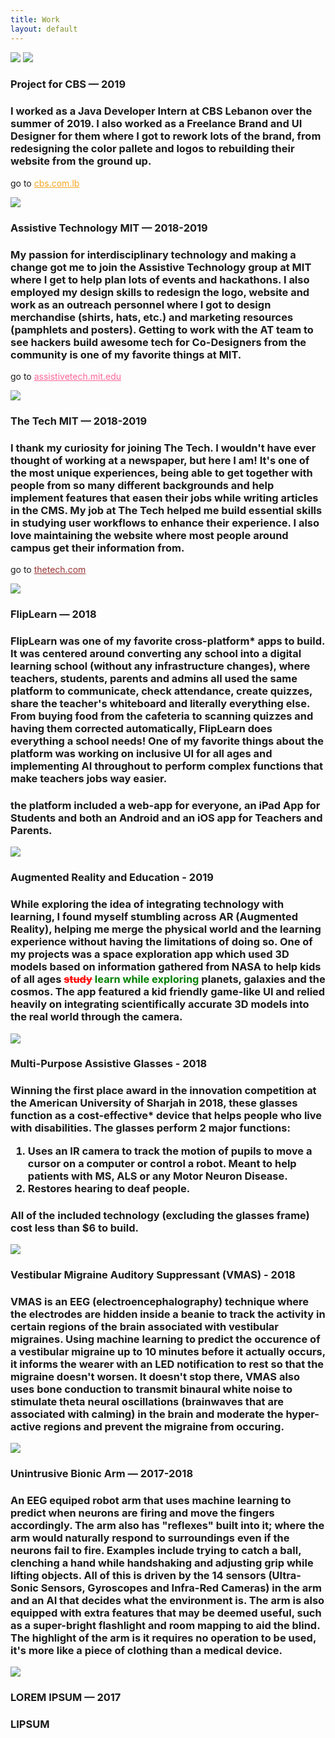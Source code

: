 ```yaml
---
title: Work
layout: default
---
```


<div class="layout">

  <!--<img src="/resources/images/work_empty.png" class="work_banner picture below">-->
  <img src="/resources/images/work.png" class="work_banner picture">

  <img src="/resources/images/work/cbs.png" class="picture">

  <h3 class="pretitle">Project for CBS — 2019</h3>

  <h3 class="work">
    I worked as a Java Developer Intern at CBS Lebanon over the summer of 2019. I also worked as a Freelance Brand and UI Designer for them where I got to rework lots of the brand, from redesigning the color pallete and logos to rebuilding their website from the ground up.
  </h3>

  <p class="work">
    go to <a target="\_blank" href="http://cbs.com.lb" style="color: #F5A623;">cbs.com.lb</a>
  </p>

  <div class="separator"></div>

  <img src="/resources/images/work/at.png" class="picture">

  <h3 class="pretitle">Assistive Technology MIT — 2018-2019</h3>

  <h3 class="work">
    My passion for interdisciplinary technology and making a change got me to join the Assistive Technology group at MIT where I get to help plan lots of events and hackathons. I also employed my design skills to redesign the logo, website and work as an outreach personnel where I got to design merchandise (shirts, hats, etc.) and marketing resources (pamphlets and posters). Getting to work with the AT team to see hackers build awesome tech for Co-Designers from the community is one of my favorite things at MIT.
  </h3>

  <p class="work">
    go to <a target="\_blank" href="http://assistivetech.mit.edu" style="color: #FF6699;">assistivetech.mit.edu</a>
  </p>

  <div class="separator"></div>

  <img src="/resources/images/work/thetech.png" class="picture">

  <h3 class="pretitle">The Tech MIT — 2018-2019</h3>

  <h3 class="work">
    I thank my curiosity for joining The Tech. I wouldn't have ever thought of working at a newspaper, but here I am! It's one of the most unique experiences, being able to get together with people from so many different backgrounds and help implement features that easen their jobs while writing articles in the CMS. My job at The Tech helped me build essential skills in studying user workflows to enhance their experience. I also love maintaining the website where most people around campus get their information from.
  </h3>

  <p class="work">
    go to <a target="\_blank" href="http://thetech.com" style="color: #993333;">thetech.com</a>
  </p>

  <div class="separator"></div>

  <img src="/resources/images/work/fliplearn.png" class="picture">

  <h3 class="pretitle">FlipLearn — 2018</h3>

  <h3 class="work">
    FlipLearn was one of my favorite cross-platform* apps to build. It was centered around converting any school into a digital learning school (without any infrastructure changes), where teachers, students, parents and admins all used the same platform to communicate, check attendance, create quizzes, share the teacher's whiteboard and literally everything else. From buying food from the cafeteria to scanning quizzes and having them corrected automatically, FlipLearn does everything a school needs! One of my favorite things about the platform was working on inclusive UI for all ages and implementing AI throughout to perform complex functions that make teachers jobs way easier.
  </h3>

  <h3 class="note">the platform included a web-app for everyone, an iPad App for Students and both an Android and an iOS app for Teachers and Parents.</h3>

  <div class="separator"></div>

  <img src="/resources/images/work/space.png" class="picture">

  <h3 class="pretitle">Augmented Reality and Education - 2019</h3>

  <h3 class="work">
    While exploring the idea of integrating technology with learning, I found myself stumbling across AR (Augmented Reality), helping me merge the physical world and the learning experience without having the limitations of doing so. One of my projects was a space exploration app which used 3D models based on information gathered from NASA to help kids of all ages<span style="user-select: none;"> <span style="text-decoration: line-through; color: red;">study</span></span> <span style="color: green">learn while exploring</span> planets, galaxies and the cosmos. The app featured a kid friendly game-like UI and relied heavily on integrating scientifically accurate 3D models into the real world through the camera.
  </h3>

  <div class="separator" id="aus"></div>

  <!--<h2 class="huge section_title">Biomechatronics Projects</h2>-->

  <img src="/resources/images/work/aus.png" class="picture">

  <h3 class="pretitle">Multi-Purpose Assistive Glasses - 2018</h3>

  <h3 class="work">
    Winning the first place award in the innovation competition at the American University of Sharjah in 2018, these glasses function as a cost-effective* device that helps people who live with disabilities. The glasses perform 2 major functions:
    <ol>
      <li>Uses an IR camera to track the motion of pupils to move a cursor on a computer or control a robot. Meant to help patients with MS, ALS or any Motor Neuron Disease.</li>
      <li>Restores hearing to deaf people.</li>
    </ol>
  </h3>

  <h3 class="note">All of the included technology (excluding the glasses frame) cost less than $6 to build.</h3>

  <div class="separator"></div>

  <img src="/resources/images/work/vmas.png" class="picture">

  <h3 class="pretitle">Vestibular Migraine Auditory Suppressant (VMAS) - 2018</h3>

  <h3 class="work">
    VMAS is an EEG (electroencephalography) technique where the electrodes are hidden inside a beanie to track the activity in certain regions of the brain associated with vestibular migraines. Using machine learning to predict the occurence of a vestibular migraine up to 10 minutes before it actually occurs, it informs the wearer with an LED notification to rest so that the migraine doesn't worsen. It doesn't stop there, VMAS also uses bone conduction to transmit binaural white noise to stimulate theta neural oscillations (brainwaves that are associated with calming) in the brain and moderate the hyper-active regions and prevent the migraine from occuring.
  </h3>

  <div class="separator"></div>

  <img src="/resources/images/work/roboarm.png" class="picture">

  <h3 class="pretitle">Unintrusive Bionic Arm — 2017-2018</h3>

  <h3 class="work">
    An EEG equiped robot arm that uses machine learning to predict when neurons are firing and move the fingers accordingly. The arm also has "reflexes" built into it; where the arm would naturally respond to surroundings even if the neurons fail to fire. Examples include trying to catch a ball, clenching a hand while handshaking and adjusting grip while lifting objects. All of this is driven by the 14 sensors (Ultra-Sonic Sensors, Gyroscopes and Infra-Red Cameras) in the arm and an AI that decides what the environment is. The arm is also equipped with extra features that may be deemed useful, such as a super-bright flashlight and room mapping to aid the blind. The highlight of the arm is it requires no operation to be used, it's more like a piece of clothing than a medical device.
  </h3>

  <div class="separator"></div>

  <img src="/resources/images/work/airsurface.png" class="picture">

  <h3 class="pretitle">LOREM IPSUM — 2017</h3>

  <h3 class="work">
    LIPSUM
  </h3>

</div>

